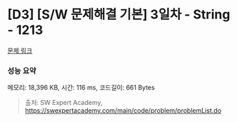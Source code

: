# [D3] [S/W 문제해결 기본] 3일차 - String - 1213 

[문제 링크](https://swexpertacademy.com/main/code/problem/problemDetail.do?contestProbId=AV14P0c6AAUCFAYi) 

### 성능 요약

메모리: 18,396 KB, 시간: 116 ms, 코드길이: 661 Bytes



> 출처: SW Expert Academy, https://swexpertacademy.com/main/code/problem/problemList.do